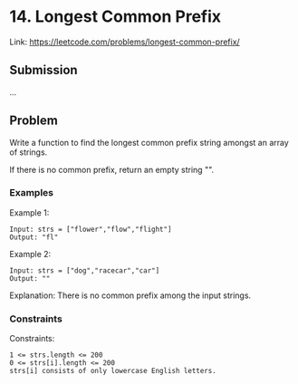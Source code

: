 # 14. Longest Common Prefix
Link: https://leetcode.com/problems/longest-common-prefix/

## Submission
...

## Problem
Write a function to find the longest common prefix string amongst an array of strings.

If there is no common prefix, return an empty string "".

### Examples
Example 1:

    Input: strs = ["flower","flow","flight"]
    Output: "fl"

Example 2:

    Input: strs = ["dog","racecar","car"]
    Output: ""

Explanation: There is no common prefix among the input strings.

### Constraints
Constraints:

    1 <= strs.length <= 200
    0 <= strs[i].length <= 200
    strs[i] consists of only lowercase English letters.



